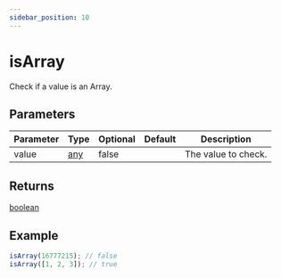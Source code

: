 ```yaml
---
sidebar_position: 10
---
```


# isArray

Check if a value is an Array.

## Parameters

| Parameter | Type                                                                     | Optional | Default | Description         |
| --------- | ------------------------------------------------------------------------ | -------- | ------- | ------------------- |
| value     | [any](https://www.typescriptlang.org/docs/handbook/basic-types.html#any) | false    |         | The value to check. |

## Returns

[boolean](https://developer.mozilla.org/en-US/docs/Web/JavaScript/Reference/Global_Objects/Boolean)

## Example

```js
isArray(16777215); // false
isArray([1, 2, 3]); // true
```
